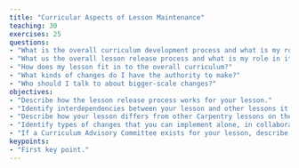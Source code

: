 ```yaml
---
title: "Curricular Aspects of Lesson Maintenance"
teaching: 30
exercises: 25
questions:
- "What is the overall curriculum development process and what is my role in it?"
- "What us the overall lesson release process and what is my role in it?"
- "How does my lesson fit in to the overall curriculum?"
- "What kinds of changes do I have the authority to make?"
- "Who should I talk to about bigger-scale changes?"
objectives:
- "Describe how the lesson release process works for your lesson."
- "Identify interdependencies between your lesson and other lessons it will be taught with."
- "Describe how your lesson differs from other Carpentry lessons on the same technology."
- "Identify types of changes that you can implement alone, in collaboration with your co-Maintainers, and after consulation with other community members."
- "If a Curriculum Advisory Committee exists for your lesson, describe their responsibilities and how to contact them."
keypoints:
- "First key point."
---
```

